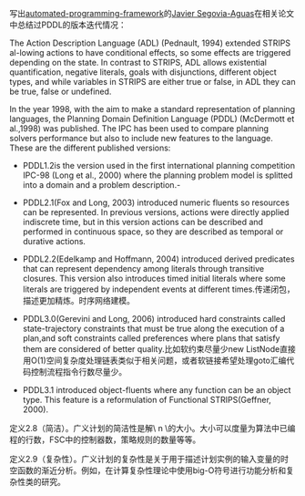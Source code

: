 写出[automated-programming-framework](https://github.com/aig-upf/automated-programming-framework)的[Javier Segovia-Aguas](https://jsego.github.io/)在相关论文中总结过PDDL的版本迭代情况：

The Action Description Language (ADL) (Pednault, 1994) extended STRIPS al-lowing actions to have conditional effects, so some effects are triggered depending on the state.  In contrast to STRIPS, ADL allows existential quantification, negative literals, goals with disjunctions, different object types, and while variables in STRIPS are either true or false, in ADL they can be true, false or undefined.

In the year 1998, with the aim to make a standard representation of planning languages, the Planning Domain Definition Language (PDDL) (McDermott et al.,1998) was published. The IPC has been used to compare planning solvers performance but also to include new features to the language.  These are the different published versions:

- PDDL1.2is the version used in the first international planning competition IPC-98 (Long et al., 2000) where the planning problem model is splitted into a domain and a problem description.-  

- PDDL2.1(Fox and Long, 2003) introduced numeric fluents so resources can be represented.  In previous versions, actions were directly applied indiscrete time, but in this version actions can be described and performed in continuous space, so they are described as temporal or durative actions.
- PDDL2.2(Edelkamp and Hoffmann, 2004) introduced derived predicates that can represent dependency among literals through transitive closures. This version also introduces timed initial literals where some literals are triggered by independent events at different times.传递闭包，描述更加精炼。时序网络建模。
- PDDL3.0(Gerevini  and  Long,  2006)  introduced  hard  constraints  called state-trajectory constraints that must be true along the execution of a plan,and  soft  constraints  called preferences where  plans  that  satisfy  them  are considered of better quality.比如软约束尽量少new ListNode直接用O(1)空间复杂度处理链表类似于相关问题，或者软链接希望处理goto汇编代码控制流程指令行数尽量少。
- PDDL3.1 introduced object-fluents where  any  function  can  be  an  object type. This feature is a reformulation of Functional STRIPS(Geffner, 2000).



定义2.8（简洁）。广义计划的简洁性是解\ n \的大小。大小可以度量为算法中已编程的行数，FSC中的控制器数，策略规则的数量等等。

定义2.9（复杂性）。广义计划的复杂性是关于用于描述计划实例的输入变量的时空函数的渐近分析。例如，在计算复杂性理论中使用big-O符号进行功能分析和复杂性类的研究。



